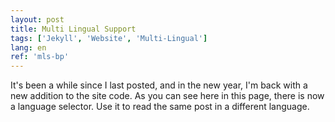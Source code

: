 ```yaml
---
layout: post
title: Multi Lingual Support
tags: ['Jekyll', 'Website', 'Multi-Lingual']
lang: en
ref: 'mls-bp'
---
```


It's been a while since I last posted, and in the new year, I'm back with a new addition to the site code. As you can see here in this page, there is now a language selector. Use it to read the same post in a different language.
